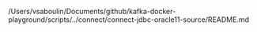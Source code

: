 /Users/vsaboulin/Documents/github/kafka-docker-playground/scripts/../connect/connect-jdbc-oracle11-source/README.md
